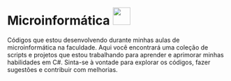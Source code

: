 # Microinformática <img src="https://github.com/CodeDark2168/Faculdade/assets/116005183/2264d140-e8f3-429e-a930-f769493409e3" width="40px">

Códigos que estou desenvolvendo durante minhas aulas de microinformática na faculdade. Aqui você encontrará uma coleção de scripts e projetos que estou trabalhando para aprender e aprimorar minhas habilidades em C#. Sinta-se à vontade para explorar os códigos, fazer sugestões e contribuir com melhorias.


